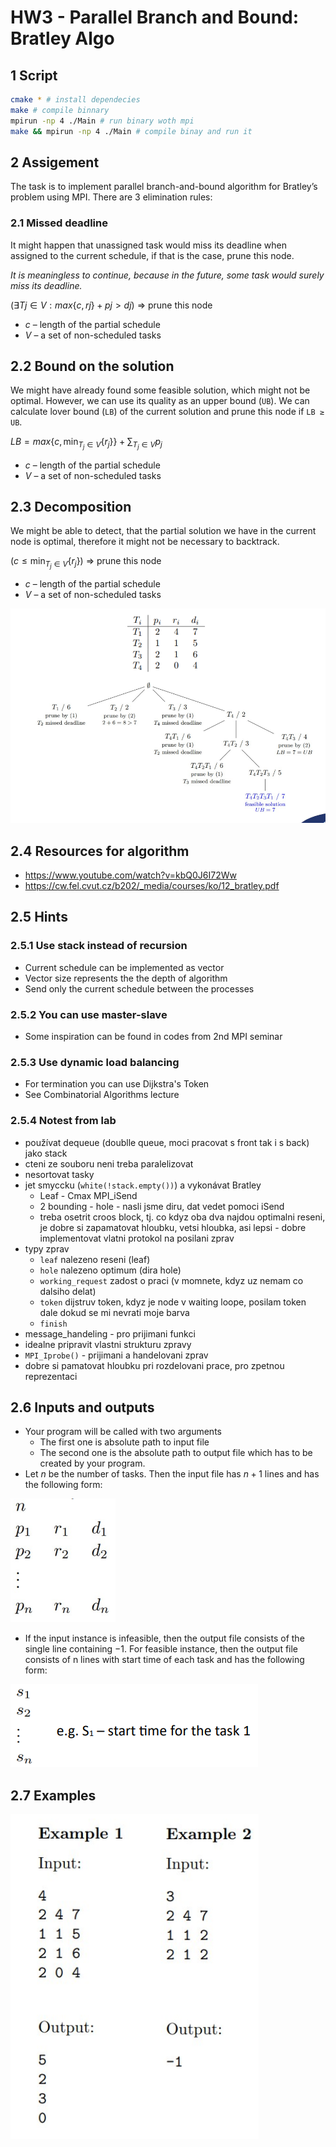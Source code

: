 # HW3 - Parallel Branch and Bound: Bratley Algo

## 1 Script

```sh
cmake * # install dependecies
make # compile binnary
mpirun -np 4 ./Main # run binary woth mpi
make && mpirun -np 4 ./Main # compile binay and run it
```

## 2 Assigement

The task is to implement parallel branch-and-bound algorithm for Bratley’s problem using MPI. There are 3 elimination rules:

### 2.1 Missed deadline

It might happen that unassigned task would miss its deadline when assigned to the current schedule, if that is the case, prune this node.

*It is meaningless to continue, because in the future, some task would surely miss its deadline.*

$(∃Tj ∈ V : max\{c, rj\} + pj > dj )$ => prune this node

- $c$ – length of the partial schedule
- $V$ – a set of non-scheduled tasks

## 2.2 Bound on the solution

We might have already found some feasible solution, which might not be optimal. However, we can use its quality as an upper bound (`UB`). We can calculate lover bound (`LB`) of the current solution and prune this node if `LB ≥ UB`.

$LB = max\{c, \min_{T_j \in V}\{r_j\}\} + \sum_{T_j \in V}{p_j}$

- $c$ – length of the partial schedule
- $V$ – a set of non-scheduled tasks

## 2.3 Decomposition

We might be able to detect, that the partial solution we have in the current node is optimal, therefore it might not be necessary to backtrack.

$(c \leq \min_{T_j \in V}\{r_j\} )$ => prune this node

- $c$ – length of the partial schedule
- $V$ – a set of non-scheduled tasks

![Example for 4 tasks](example.png)

## 2.4 Resources for algorithm

- https://www.youtube.com/watch?v=kbQ0J6I72Ww
- https://cw.fel.cvut.cz/b202/_media/courses/ko/12_bratley.pdf

## 2.5 Hints

### 2.5.1 Use stack instead of recursion

- Current schedule can be implemented as vector
- Vector size represents the the depth of algorithm
- Send only the current schedule between the processes

### 2.5.2 You can use master-slave

- Some inspiration can be found in codes from 2nd MPI seminar

### 2.5.3 Use dynamic load balancing

- For termination you can use Dijkstra's Token
- See Combinatorial Algorithms lecture

### 2.5.4 Notest from lab

- používat dequeue (doublle queue, moci pracovat s front tak i s back) jako stack
- cteni ze souboru neni treba paralelizovat
- nesortovat tasky
- jet smyccku (`white(!stack.empty())`) a vykonávat Bratley
    - Leaf - Cmax MPI_iSend
    - 2 bounding - hole - nasli jsme diru, dat vedet pomoci iSend
    - treba osetrit croos block, tj. co kdyz oba dva najdou optimalni reseni, je dobre si zapamatovat hloubku, vetsi hloubka, asi lepsi - dobre implementovat vlatni protokol na posilani zprav
- typy zprav
    - `leaf` nalezeno reseni (leaf)
    - `hole` nalezeno optimum (dira hole)
    - `working_request` zadost o praci (v momnete, kdyz uz nemam co dalsiho delat)
    - `token` dijstruv token, kdyz je node v waiting loope, posilam token dale dokud se mi nevrati moje barva
    - `finish`
- message_handeling - pro prijimani funkci
- idealne pripravit vlastni strukturu zpravy
- `MPI_Iprobe()` - prijimani a handelovani zprav
- dobre si pamatovat hloubku pri rozdelovani prace, pro zpetnou reprezentaci

## 2.6 Inputs and outputs

- Your program will be called with two arguments 
  - The first one is absolute path to input file
  - The second one is the absolute path to output file which has to be created by your program. 
- Let $n$ be the number of tasks. Then the input file has $n + 1$ lines 
and has the following form:

![Tasks](example_02.png)

- If the input instance is infeasible, then the output file consists of the single line containing $−1$. For feasible instance, then the output file consists of n lines with start time of each task and has the following form:

![example_03](example_03.png)


## 2.7 Examples

![example_04](example_04.png)